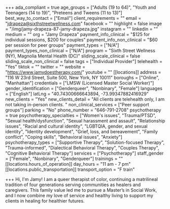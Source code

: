 +++
ada_compliant = true
age_groups = ["Adults (19 to 64)", "Youth and Teenagers (14 to 19)", "Preteens and Tweens (11 to 13)"]
best_way_to_contact = ["Email"]
client_requirements = ""
email = "jdrapeza@sixthstreetwellness.com"
facebook = ""
highlight = false
image = "/img/jamy-drapeza-87-jamy-drapeza.jpg"
instagram = ""
linkedin = ""
medium = ""
org = "Jamy Drapeza"
payment_info_clinical = "$125 for individual sessions, $200 for couples"
payment_info_non_clinical = "$60 per session for peer groups"
payment_types = ["N/A"]
payment_types_non_clinical = ["N/A"]
program = "Sixth Street Wellness (NY), Magnolia Mental Health (DC)"
sliding_scale_clinical = false
sliding_scale_non_clinical = false
tags = ["Individual Provider"]
telehealth = "Yes"
tiktok = ""
twitter = ""
website = "https://www.jamydoestherapy.com/"
youtube = ""
[[locations]]
address = "116 W 23rd Street, Suite 500, New York, NY 10011"
boroughs = ["Online", "Manhattan"]
credentials = ["LMSW (Licensed Master Social Worker)"]
gender_identification = ["Genderqueer", "Nonbinary", "Female"]
languages = ["English"]
latLng = "40.74300666643894, -73.99347882416929"
new_clients = "Yes"
new_clients_detail = "All clients are telehealth only, I am not taking in-person clients. "
non_clinical_services = ["Peer support groups"]
parking = "No"
phone_number = "646-791-2708"
psychotherapy = true
psychotherapy_specialties = ["Women's issues", "Trauma/PTSD", "Sexual health/dysfunction", "Sexual harassment and assault", "Relationship issues", "Racial and cultural identity", "LGBTQIA, gender, and sexual identity", "Identity development", "Grief, loss, and bereavement", "Family conflict", "Coping skills", "Behavioral issues", "Anxiety"]
psychotherapy_types = ["Supportive Therapy", "Solution-focused Therapy", "Trauma-informed", "Dialectical Behavioral Therapy", "Couples Therapy", "Cognitive Behavioral Therapy"]
services = ["Psychotherapy"]
staff_gender = ["Female", "Nonbinary", "Genderqueer"]
trainings = ""
[[locations.hours_of_operation]]
day_hours = "11 am - 7 pm"
[[locations.public_transportation]]
transport_option = "F train"

+++
Hi, I'm Jamy! I am a queer therapist of color, continuing a matrilineal tradition of four generations serving communities as healers and caregivers. This family value led me to pursue a Master’s in Social Work, and I now combine my love of service and healthy living to support my clients in healing for healthier futures.